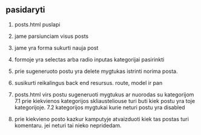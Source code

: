 ## pasidaryti

1. posts.html puslapi
2. jame parsiunciam visus posts
3. jame yra forma sukurti nauja post
4. formoje yra selectas arba radio inputas kategorijai pasirinkti
5. prie sugeneruoto postu yra delete mygtukas istrinti norima posta.
6. susikurti reikalingus back end resursus. route, model ir pan

7. posts.html virs postu sugeneruoti mygtukus ar nuorodas su kategorijom
   7.1 prie kiekvienos kategorijos skliausteliouse turi buti kiek postu yra toje kategorijoje.
   7.2 kategorijos mygtukai kurie neturi postu yra disabled
8. prie kiekvieno posto kazkur kamputyje atvaizduoti kiek tas postas turi komentaru. jei neturi tai nieko nepridedam.
